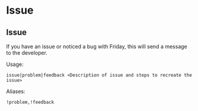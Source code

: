 # Issue



## Issue

If you have an issue or noticed a bug with Friday, this will send a message to the developer.

Usage:

```none
issue|problem|feedback <Description of issue and steps to recreate the issue>
```

Aliases:

```none
!problem,!feedback
```

